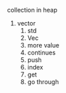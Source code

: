 collection in heap
1. vector
   1. std
   2. Vec<T>
   3. more value
   4. continues
   5. push
   6. index
   7. get
   8. go through 